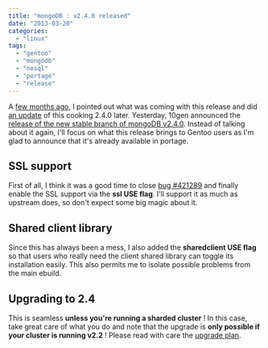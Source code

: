 ```yaml
---
title: "mongoDB : v2.4.0 released"
date: "2013-03-20"
categories: 
  - "linux"
tags: 
  - "gentoo"
  - "mongodb"
  - "nosql"
  - "portage"
  - "release"
---
```


A [few months ago](http://www.ultrabug.fr/coming-soon-on-mongodb/), I pointed out what was coming with this release and did [an update](http://www.ultrabug.fr/mongodb-2-4-0-rc/) of this cooking 2.4.0 later. Yesterday, 10gen announced the [release of the new stable branch of mongoDB v2.4.0](http://blog.mongodb.org/post/45754637343/mongodb-2-4-released). Instead of talking about it again, I'll focus on what this release brings to Gentoo users as I'm glad to announce that it's already available in portage.

## SSL support

First of all, I think it was a good time to close [bug #421289](https://bugs.gentoo.org/show_bug.cgi?id=421289) and finally enable the SSL support via the **ssl USE flag**. I'll support it as much as upstream does, so don't expect some big magic about it.

## Shared client library

Since this has always been a mess, I also added the **sharedclient USE flag** so that users who really need the client shared library can toggle its installation easily. This also permits me to isolate possible problems from the main ebuild.

## Upgrading to 2.4

This is seamless **unless you're running a sharded cluster** ! In this case, take great care of what you do and note that the upgrade is **only possible if your cluster is running v2.2** ! Please read with care the [upgrade plan](http://docs.mongodb.org/manual/release-notes/2.4-upgrade/).
